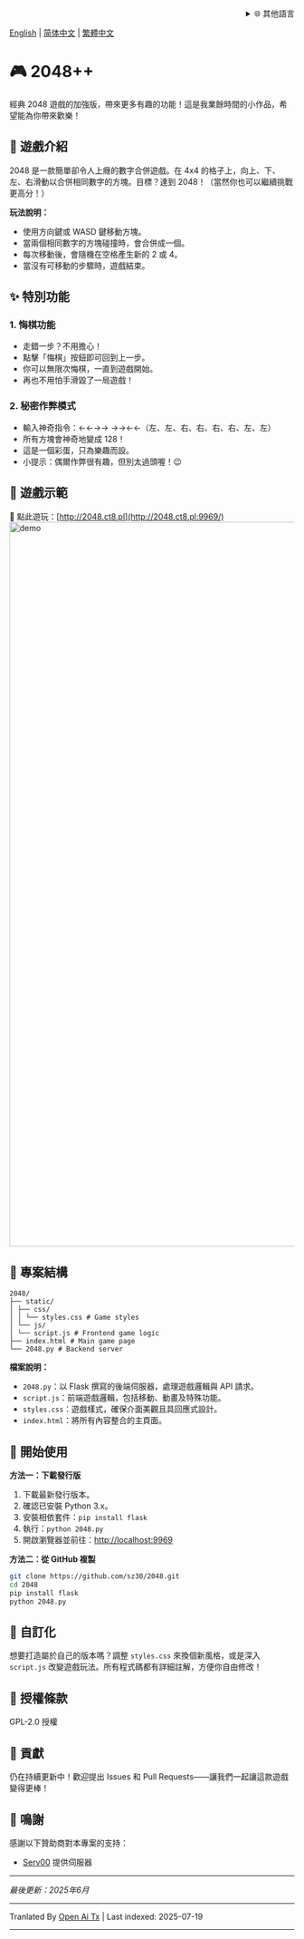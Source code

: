 <div align="right">
  <details>
    <summary >🌐 其他語言</summary>
    <div>
      <div align="center">
        <a href="https://openaitx.github.io/view.html?user=sz30&project=2048-magic&lang=ja">日本語</a>
        | <a href="https://openaitx.github.io/view.html?user=sz30&project=2048-magic&lang=ko">한국어</a>
        | <a href="https://openaitx.github.io/view.html?user=sz30&project=2048-magic&lang=hi">हिन्दी</a>
        | <a href="https://openaitx.github.io/view.html?user=sz30&project=2048-magic&lang=th">ไทย</a>
        | <a href="https://openaitx.github.io/view.html?user=sz30&project=2048-magic&lang=fr">Français</a>
        | <a href="https://openaitx.github.io/view.html?user=sz30&project=2048-magic&lang=de">Deutsch</a>
        | <a href="https://openaitx.github.io/view.html?user=sz30&project=2048-magic&lang=es">Español</a>
        | <a href="https://openaitx.github.io/view.html?user=sz30&project=2048-magic&lang=it">Itapano</a>
        | <a href="https://openaitx.github.io/view.html?user=sz30&project=2048-magic&lang=ru">Русский</a>
        | <a href="https://openaitx.github.io/view.html?user=sz30&project=2048-magic&lang=pt">Português</a>
        | <a href="https://openaitx.github.io/view.html?user=sz30&project=2048-magic&lang=nl">Nederlands</a>
        | <a href="https://openaitx.github.io/view.html?user=sz30&project=2048-magic&lang=pl">Polski</a>
        | <a href="https://openaitx.github.io/view.html?user=sz30&project=2048-magic&lang=ar">العربية</a>
        | <a href="https://openaitx.github.io/view.html?user=sz30&project=2048-magic&lang=fa">فارسی</a>
        | <a href="https://openaitx.github.io/view.html?user=sz30&project=2048-magic&lang=tr">Türkçe</a>
        | <a href="https://openaitx.github.io/view.html?user=sz30&project=2048-magic&lang=vi">Tiếng Việt</a>
        | <a href="https://openaitx.github.io/view.html?user=sz30&project=2048-magic&lang=id">Bahasa Indonesia</a>
      </div>
    </div>
  </details>
</div>


[English](https://raw.githubusercontent.com/sz30/2048-magic/main/README.md) | [简体中文](https://raw.githubusercontent.com/sz30/2048-magic/main/README.zh-CN.md) | [繁體中文](https://raw.githubusercontent.com/sz30/2048-magic/main/README.zh-TW.md)

# 🎮 2048++

經典 2048 遊戲的加強版，帶來更多有趣的功能！這是我業餘時間的小作品，希望能為你帶來歡樂！

## 🎯 遊戲介紹

2048 是一款簡單卻令人上癮的數字合併遊戲。在 4x4 的格子上，向上、下、左、右滑動以合併相同數字的方塊。目標？達到 2048！（當然你也可以繼續挑戰更高分！）

**玩法說明：**
- 使用方向鍵或 WASD 鍵移動方塊。
- 當兩個相同數字的方塊碰撞時，會合併成一個。
- 每次移動後，會隨機在空格產生新的 2 或 4。
- 當沒有可移動的步驟時，遊戲結束。

## ✨ 特別功能

### 1. 悔棋功能
- 走錯一步？不用擔心！
- 點擊「悔棋」按鈕即可回到上一步。
- 你可以無限次悔棋，一直到遊戲開始。
- 再也不用怕手滑毀了一局遊戲！

### 2. 秘密作弊模式
- 輸入神奇指令：←←→→ →→←←（左、左、右、右、右、右、左、左）
- 所有方塊會神奇地變成 128！
- 這是一個彩蛋，只為樂趣而設。
- 小提示：偶爾作弊很有趣，但別太過頭喔！😉

## 🎯 遊戲示範

🎯 點此遊玩：[http://2048.ct8.pl](http://2048.ct8.pl:9969/)
<img width="1279" alt="demo" src="https://github.com/user-attachments/assets/0df2c956-b6d9-4371-a916-f6ac3ae642be" />



## 📁 專案結構
```
2048/
├── static/
│ ├── css/
│ │ └── styles.css # Game styles
│ └── js/
│ └── script.js # Frontend game logic
├── index.html # Main game page
└── 2048.py # Backend server
```
**檔案說明：**
- `2048.py`：以 Flask 撰寫的後端伺服器，處理遊戲邏輯與 API 請求。
- `script.js`：前端遊戲邏輯，包括移動、動畫及特殊功能。
- `styles.css`：遊戲樣式，確保介面美觀且具回應式設計。
- `index.html`：將所有內容整合的主頁面。

## 🚀 開始使用

**方法一：下載發行版**
1. 下載最新發行版本。
2. 確認已安裝 Python 3.x。
3. 安裝相依套件：`pip install flask`
4. 執行：`python 2048.py`
5. 開啟瀏覽器並前往：[http://localhost:9969](http://localhost:9969)

**方法二：從 GitHub 複製**
```bash
git clone https://github.com/sz30/2048.git
cd 2048
pip install flask
python 2048.py
```
## 🎨 自訂化

想要打造屬於自己的版本嗎？調整 `styles.css` 來換個新風格，或是深入 `script.js` 改變遊戲玩法。所有程式碼都有詳細註解，方便你自由修改！

## 📝 授權條款

GPL-2.0 授權

## 🤝 貢獻

仍在持續更新中！歡迎提出 Issues 和 Pull Requests——讓我們一起讓這款遊戲變得更棒！


## 🙏 鳴謝

感謝以下贊助商對本專案的支持：
- [Serv00](https://www.serv00.com/) 提供伺服器

---
_最後更新：2025年6月_



---

Tranlated By [Open Ai Tx](https://github.com/OpenAiTx/OpenAiTx) | Last indexed: 2025-07-19

---